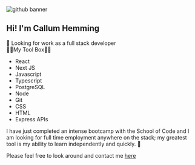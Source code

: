 ![github banner](https://user-images.githubusercontent.com/82006291/178791267-f53c0e06-30e7-4895-955c-9e97c25b4ecd.gif)

## Hi! I'm Callum Hemming

🚀 Looking for work as a full stack developer
<br />
👩‍💻My Tool Box👩‍💻

 - React
 - Next JS
 - Javascript
 - Typescript
 - PostgreSQL
 - Node
 - Git
 - CSS
 - HTML
 - Express APIs

I have just completed an intense bootcamp with the School of Code and I am looking for full time employment anywhere on the stack; my greatest tool is my ability to learn independently and quickly. 🎉

Please feel free to look around and contact me [here](https://www.callumhemming.tech/contact)
